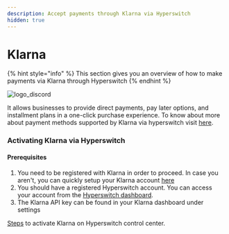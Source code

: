 ```yaml
---
description: Accept payments through Klarna via Hyperswitch
hidden: true
---
```


# Klarna

{% hint style="info" %}
This section gives you an overview of how to make payments via Klarna through Hyperswitch
{% endhint %}

![logo\_discord](https://hyperswitch.io/icons/homePageIcons/logos/klarnaLogo.svg)

It allows businesses to provide direct payments, pay later options, and installment plans in a one-click purchase experience. To know about more about payment methods supported by Klarna via hyperswitch visit [here](https://hyperswitch.io/pm-list).

### Activating Klarna via Hyperswitch

#### Prerequisites

1. You need to be registered with Klarna in order to proceed. In case you aren't, you can quickly setup your Klarna account [here](https://www.klarna.com/us/business/)
2. You should have a registered Hyperswitch account. You can access your account from the [Hyperswitch dashboard](https://app.hyperswitch.io/register).
3. The Klarna API key can be found in your Klarna dashboard under settings

[Steps](https://docs.hyperswitch.io/hyperswitch-cloud/connectors/activate-connector-on-hyperswitch) to activate Klarna on Hyperswitch control center.
